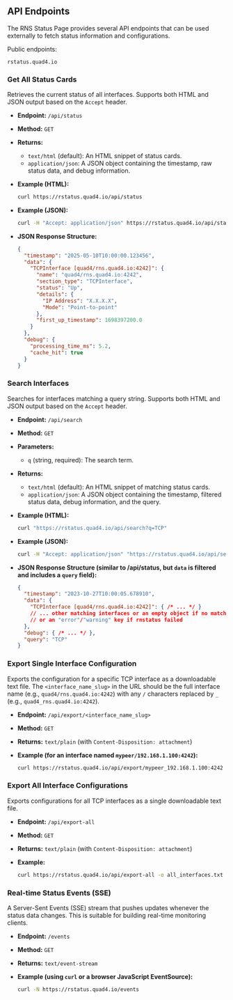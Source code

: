 ## API Endpoints

The RNS Status Page provides several API endpoints that can be used externally to fetch status information and configurations.

Public endpoints:

`rstatus.quad4.io`

### Get All Status Cards

Retrieves the current status of all interfaces. Supports both HTML and JSON output based on the `Accept` header.

- **Endpoint:** `/api/status`
- **Method:** `GET`
- **Returns:**
    - `text/html` (default): An HTML snippet of status cards.
    - `application/json`: A JSON object containing the timestamp, raw status data, and debug information.
- **Example (HTML):**

  ```bash
  curl https://rstatus.quad4.io/api/status
  ```

- **Example (JSON):**

  ```bash
  curl -H "Accept: application/json" https://rstatus.quad4.io/api/status
  ```

- **JSON Response Structure:**

  ```json
  {
    "timestamp": "2025-05-10T10:00:00.123456",
    "data": {
      "TCPInterface [quad4/rns.quad4.io:4242]": {
        "name": "quad4/rns.quad4.io:4242",
        "section_type": "TCPInterface",
        "status": "Up",
        "details": {
          "IP Address": "X.X.X.X",
          "Mode": "Point-to-point"
        },
        "first_up_timestamp": 1698397200.0
      }
    },
    "debug": {
      "processing_time_ms": 5.2,
      "cache_hit": true
    }
  }
  ```

### Search Interfaces

Searches for interfaces matching a query string. Supports both HTML and JSON output based on the `Accept` header.

- **Endpoint:** `/api/search`
- **Method:** `GET`
- **Parameters:**
    - `q` (string, required): The search term.
- **Returns:**
    - `text/html` (default): An HTML snippet of matching status cards.
    - `application/json`: A JSON object containing the timestamp, filtered status data, debug information, and the query.
- **Example (HTML):**

  ```bash
  curl "https://rstatus.quad4.io/api/search?q=TCP"
  ```

- **Example (JSON):**

  ```bash
  curl -H "Accept: application/json" "https://rstatus.quad4.io/api/search?q=TCP"
  ```

- **JSON Response Structure (similar to /api/status, but `data` is filtered and includes a `query` field):**

  ```json
  {
    "timestamp": "2023-10-27T10:00:05.678910",
    "data": {
      "TCPInterface [quad4/rns.quad4.io:4242]": { /* ... */ }
      // ... other matching interfaces or an empty object if no matches
      // or an "error"/"warning" key if rnstatus failed
    },
    "debug": { /* ... */ },
    "query": "TCP"
  }
  ```

### Export Single Interface Configuration

Exports the configuration for a specific TCP interface as a downloadable text file. The `<interface_name_slug>` in the URL should be the full interface name (e.g., `quad4/rns.quad4.io:4242`) with any `/` characters replaced by `_` (e.g., `quad4_rns.quad4.io:4242`).

- **Endpoint:** `/api/export/<interface_name_slug>`
- **Method:** `GET`
- **Returns:** `text/plain` (with `Content-Disposition: attachment`)
- **Example (for an interface named `mypeer/192.168.1.100:4242`):**

  ```bash
  curl https://rstatus.quad4.io/api/export/mypeer_192.168.1.100:4242 -o mypeer_config.txt
  ```

### Export All Interface Configurations

Exports configurations for all TCP interfaces as a single downloadable text file.

- **Endpoint:** `/api/export-all`
- **Method:** `GET`
- **Returns:** `text/plain` (with `Content-Disposition: attachment`)
- **Example:**

  ```bash
  curl https://rstatus.quad4.io/api/export-all -o all_interfaces.txt
  ```

### Real-time Status Events (SSE)

A Server-Sent Events (SSE) stream that pushes updates whenever the status data changes. This is suitable for building real-time monitoring clients.

- **Endpoint:** `/events`
- **Method:** `GET`
- **Returns:** `text/event-stream`
- **Example (using `curl` or a browser JavaScript EventSource):**

  ```bash
  curl -N https://rstatus.quad4.io/events
  ```
